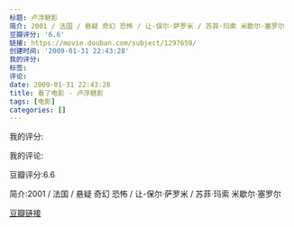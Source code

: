 ```yaml
---
标题: 卢浮魅影
简介: 2001 / 法国 / 悬疑 奇幻 恐怖 / 让-保尔·萨罗米 / 苏菲·玛索 米歇尔·塞罗尔
豆瓣评分: '6.6'
链接: https://movie.douban.com/subject/1297659/
创建时间: '2009-01-31 22:43:28'
我的评分:
标签:
评论:
date: 2009-01-31 22:43:28
title: 看了电影 - 卢浮魅影
tags: [电影]
categories: []
---
```


我的评分:

我的评论:

豆瓣评分:6.6

简介:2001 / 法国 / 悬疑 奇幻 恐怖 / 让-保尔·萨罗米 / 苏菲·玛索 米歇尔·塞罗尔

[豆瓣链接](https://movie.douban.com/subject/1297659/)

